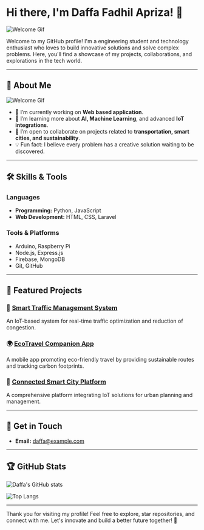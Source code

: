 # Hi there, I'm Daffa Fadhil Apriza! 👋

![Welcome Gif](https://media.giphy.com/media/13HgwGsXF0aiGY/giphy.gif)

Welcome to my GitHub profile! I'm a engineering student and technology enthusiast who loves to build innovative solutions and solve complex problems. Here, you'll find a showcase of my projects, collaborations, and explorations in the tech world.

---

## 🚀 About Me

![Welcome Gif](https://media.giphy.com/media/l4FGI8GoTL7N4DsyI/giphy.gif)

- 🔭 I’m currently working on **Web based application**.
- 🌱 I’m learning more about **AI, Machine Learning**, and advanced **IoT integrations**.
- 🤝 I’m open to collaborate on projects related to **transportation, smart cities, and sustainability**.
- 💡 Fun fact: I believe every problem has a creative solution waiting to be discovered.

---

## 🛠️ Skills & Tools

### Languages
- **Programming:** Python, JavaScript
- **Web Development:** HTML, CSS, Laravel

### Tools & Platforms
- Arduino, Raspberry Pi
- Node.js, Express.js
- Firebase, MongoDB
- Git, GitHub

---

## 🌟 Featured Projects

### 🚗 [Smart Traffic Management System](https://github.com/DaffaFadhilApriza/smart-traffic)
An IoT-based system for real-time traffic optimization and reduction of congestion.

### 🌍 [EcoTravel Companion App](https://github.com/DaffaFadhilApriza/ecotravel)
A mobile app promoting eco-friendly travel by providing sustainable routes and tracking carbon footprints.

### 🏩 [Connected Smart City Platform](https://github.com/DaffaFadhilApriza/smart-city-platform)
A comprehensive platform integrating IoT solutions for urban planning and management.

---

## 📧 Get in Touch

- **Email:** [daffa@example.com](mailto:daffafadhilapriza@gmail.com)

---

## 🏆 GitHub Stats

![Daffa's GitHub stats](https://github-readme-stats.vercel.app/api?username=DaffaFadhilApriza&show_icons=true&theme=radical)

![Top Langs](https://github-readme-stats.vercel.app/api/top-langs/?username=DaffaFadhilApriza&layout=compact&theme=radical)

---

Thank you for visiting my profile! Feel free to explore, star repositories, and connect with me. Let's innovate and build a better future together! 🚀
